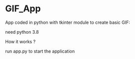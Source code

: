 # GIF_App

App coded in python with tkinter module to create basic GIF:

need python 3.8

How it works ?

run app.py to start the application
